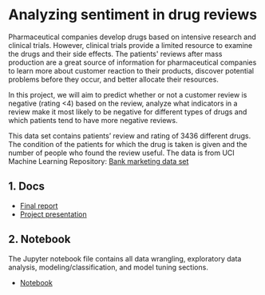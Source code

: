 # Analyzing sentiment in drug reviews

Pharmaceutical companies develop drugs based on intensive research and clinical trials. However, clinical trials provide a limited resource to examine the drugs and their side effects. The patients' reviews after mass production are a great source of information for pharmaceutical companies to learn more about customer reaction to their products, discover potential problems before they occur, and better allocate their resources. 

In this project, we will aim to predict whether or not a customer review is negative (rating <4) based on the review, analyze what indicators in a review make it most likely to be negative for different types of drugs and which patients tend to have more negative reviews.

This data set contains patients’ review and rating of 3436 different drugs. The condition of the patients for which the drug is taken is given and the number of people who found the review useful. The data is from UCI Machine Learning Repository:
[Bank marketing data set](https://archive.ics.uci.edu/ml/datasets/Drug+Review+Dataset+%28Drugs.com%29)
## 1. Docs
- [Final report](https://github.com/atshirazi/Drug_review/blob/main/docs/Drug%20review%20project%20report.pdf)
- [Project presentation](https://github.com/atshirazi/banktelemarketing/blob/master/docs/Bank%20telemarketing%20presentation.pdf)
## 2. Notebook
The Jupyter notebook file contains all data wrangling, exploratory data analysis, modeling/classification, and model tuning sections.
- [Notebook](https://github.com/atshirazi/Drug_review/blob/main/Notebook/Analyzing%20sentiment%20in%20drug%20reviews.ipynb)
